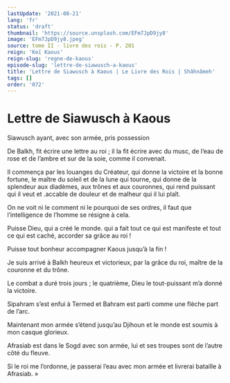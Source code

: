 ```yaml
---
lastUpdate: '2021-08-21'
lang: 'fr'
status: 'draft'
thumbnail: 'https://source.unsplash.com/EFm7JpD9jy8'
image: 'EFm7JpD9jy8.jpeg'
source: tome II - livre des rois - P. 201
reign: 'Keï Kaous'
reign-slug: 'regne-de-kaous'
episode-slug: 'lettre-de-siawusch-a-kaous'
title: 'Lettre de Siawusch à Kaous | Le Livre des Rois | Shâhnâmeh'
tags: []
order: '072'
---
```


<!-- LTeX: language=fr -->

# Lettre de Siawusch à Kaous

Siawusch ayant, avec son armée, pris possession

De Balkh, fit écrire une lettre au roi ; il la fit écrire avec du musc, de l’eau de rose et de l’ambre et sur de la soie, comme il convenait.

Il commença par les louanges du Créateur, qui donne la victoire et la bonne fortune, le maître du soleil et de la lune qui tourne, qui donne de la splendeur aux diadèmes, aux trônes et aux couronnes, qui rend puissant qui il veut et .accable de douleur et de malheur qui il lui plaît.

On ne voit ni le comment ni le pourquoi de ses ordres, il faut que l’intelligence de l’homme se résigne à cela.

Puisse Dieu, qui a créé le monde. qui a fait tout ce qui est manifeste et tout ce qui est caché, accorder sa grâce au roi !

Puisse tout bonheur accompagner Kaous jusqu’à la fin !

Je suis arrivé à Balkh heureux et victorieux, par la grâce du roi, maître de la couronne et du trône.

Le combat a duré trois jours ; le quatrième, Dieu le tout-puissant m’a donné la victoire.

Sipahram s’est enfui à Termed et Bahram est parti comme une flèche part de l’arc.

Maintenant mon armée s’étend jusqu’au Djihoun et le monde est soumis à mon casque glorieux.

Afrasiab est dans le Sogd avec son armée, lui et ses troupes sont de l’autre côté du fleuve.

Si le roi me l’ordonne, je passerai l’eau avec mon armée et livrerai bataille à Afrasiab. »
